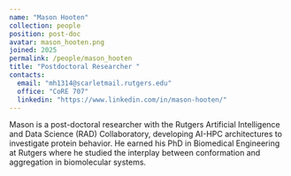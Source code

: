 ```yaml
---
name: "Mason Hooten"
collection: people
position: post-doc
avatar: mason_hooten.png
joined: 2025
permalink: /people/mason_hooten
title: "Postdoctoral Researcher "
contacts:
  email: "mh1314@scarletmail.rutgers.edu"
  office: "CoRE 707"
  linkedin: "https://www.linkedin.com/in/mason-hooten/"
---
```


Mason is a post-doctoral researcher with the Rutgers Artificial Intelligence and Data Science (RAD) Collaboratory, developing AI-HPC architectures to investigate protein behavior. He earned his PhD in Biomedical Engineering at Rutgers where he studied the interplay between conformation and aggregation in biomolecular systems.

